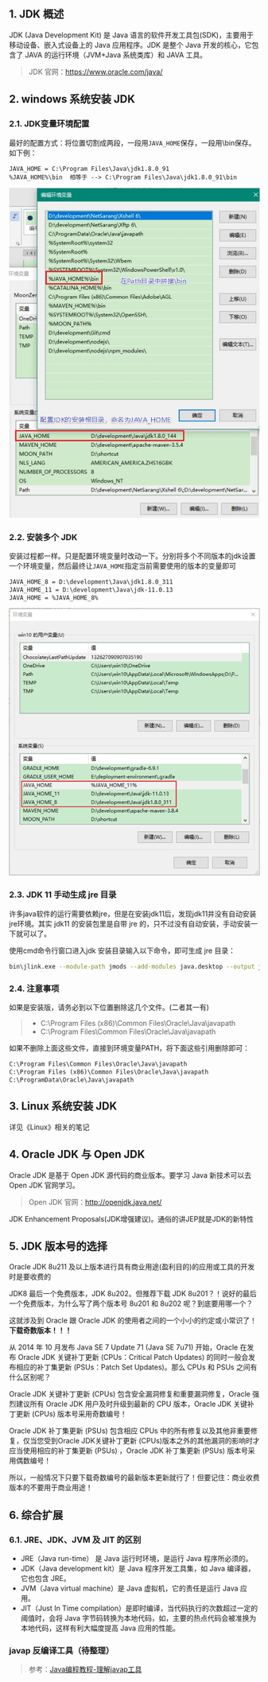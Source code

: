 ## 1. JDK 概述

JDK (Java Development Kit) 是 Java 语言的软件开发工具包(SDK)，主要用于移动设备、嵌入式设备上的 Java 应用程序。JDK 是整个 Java 开发的核心，它包含了 JAVA 的运行环境（JVM+Java 系统类库）和 JAVA 工具。

> JDK 官网：https://www.oracle.com/java/

## 2. windows 系统安装 JDK

### 2.1. JDK变量环境配置

最好的配置方式：将位置切割成两段，一段用`JAVA_HOME`保存，一段用\bin保存。如下例：

```
JAVA_HOME = C:\Program Files\Java\jdk1.8.0_91
%JAVA_HOME%\bin  相等于 --> C:\Program Files\Java\jdk1.8.0_91\bin
```

![](images/20220114141342322_31662.jpg)

### 2.2. 安装多个 JDK

安装过程都一样。只是配置环境变量时改动一下。分别将多个不同版本的jdk设置一个环境变量，然后最终让`JAVA_HOME`指定当前需要使用的版本的变量即可

```
JAVA_HOME_8 = D:\development\Java\jdk1.8.0_311
JAVA_HOME_11 = D:\development\Java\jdk-11.0.13
JAVA_HOME = %JAVA_HOME_8%
```

![](images/20220114152301619_11430.png)

### 2.3. JDK 11 手动生成 jre 目录

许多java软件的运行需要依赖jre，但是在安装jdk11后，发现jdk11并没有自动安装jre环境。其实 jdk11 的安装包里是自带 jre 的，只不过没有自动安装，手动安装一下就可以了。

使用cmd命令行窗口进入jdk 安装目录输入以下命令，即可生成 jre 目录：

```bash
bin\jlink.exe --module-path jmods --add-modules java.desktop --output jre
```

### 2.4. 注意事项

如果是安装版，请务必到以下位置删除这几个文件。(二者其一有)

> - C:\Program Files (x86)\Common Files\Oracle\Java\javapath
> - C:\Program Files\Common Files\Oracle\Java\javapath

如果不删除上面这些文件，直接到环境变量PATH，将下面这些引用删除即可：

```
C:\Program Files\Common Files\Oracle\Java\javapath
C:\Program Files (x86)\Common Files\Oracle\Java\javapath
C:\ProgramData\Oracle\Java\javapath
```

## 3. Linux 系统安装 JDK

详见《Linux》相关的笔记

## 4. Oracle JDK 与 Open JDK

Oracle JDK 是基于 Open JDK 源代码的商业版本。要学习 Java 新技术可以去 Open JDK 官网学习。

> Open JDK 官网：http://openjdk.java.net/

JDK Enhancement Proposals(JDK增强建议)。通俗的讲JEP就是JDK的新特性

## 5. JDK 版本号的选择

Oracle JDK 8u211 及以上版本进行具有商业用途(盈利目的)的应用或工具的开发时是要收费的

JDK8 最后一个免费版本，JDK 8u202。但推荐下载 JDK 8u201？！说好的最后一个免费版本，为什么写了两个版本号 8u201 和 8u202 呢？到底要用哪一个？

这就涉及到 Oracle 跟 Oracle JDK 的使用者之间的一个小小的约定或小常识了！**下载奇数版本！！！**

从 2014 年 10 月发布 Java SE 7 Update 71 (Java SE 7u71) 开始，Oracle 在发布 Oracle JDK 关键补丁更新 (CPUs：Critical Patch Updates) 的同时一般会发布相应的补丁集更新 (PSUs：Patch Set Updates)。那么 CPUs 和 PSUs 之间有什么区别呢？

Oracle JDK 关键补丁更新 (CPUs) 包含安全漏洞修复和重要漏洞修复，Oracle 强烈建议所有 Oracle JDK 用户及时升级到最新的 CPU 版本，Oracle JDK 关键补丁更新 (CPUs) 版本号采用奇数编号！

Oracle JDK 补丁集更新 (PSUs) 包含相应 CPUs 中的所有修复以及其他非重要修复，仅当您受到Oracle JDK关键补丁更新 (CPUs)版本之外的其他漏洞的影响时才应当使用相应的补丁集更新 (PSUs) ，Oracle JDK 补丁集更新 (PSUs) 版本号采用偶数编号！

所以，一般情况下只要下载奇数编号的最新版本更新就行了！但要记住：商业收费版本的不要用于商业用途！

## 6. 综合扩展

### 6.1. JRE、JDK、JVM 及 JIT 的区别

- JRE（Java run-time） 是 Java 运行时环境，是运行 Java 程序所必须的。
- JDK（Java development kit）是 Java 程序开发工具集，如 Java 编译器，它也包含 JRE。
- JVM（Java virtual machine）是 Java 虚拟机，它的责任是运行 Java 应用。
- JIT（Just In Time compilation）是即时编译，当代码执行的次数超过一定的阈值时，会将 Java 字节码转换为本地代码，如，主要的热点代码会被准换为本地代码，这样有利大幅度提高 Java 应用的性能。

### javap 反编译工具（待整理）

> 参考：[Java编程教程-理解javap工具](https://mp.weixin.qq.com/s/5iK2uuBtG6Amkc3b0SdQvw)
